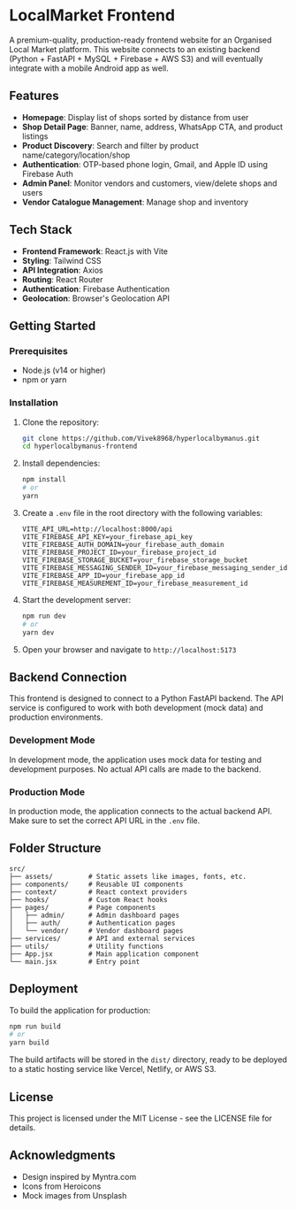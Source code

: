 # LocalMarket Frontend

A premium-quality, production-ready frontend website for an Organised Local Market platform. This website connects to an existing backend (Python + FastAPI + MySQL + Firebase + AWS S3) and will eventually integrate with a mobile Android app as well.

## Features

- **Homepage**: Display list of shops sorted by distance from user
- **Shop Detail Page**: Banner, name, address, WhatsApp CTA, and product listings
- **Product Discovery**: Search and filter by product name/category/location/shop
- **Authentication**: OTP-based phone login, Gmail, and Apple ID using Firebase Auth
- **Admin Panel**: Monitor vendors and customers, view/delete shops and users
- **Vendor Catalogue Management**: Manage shop and inventory

## Tech Stack

- **Frontend Framework**: React.js with Vite
- **Styling**: Tailwind CSS
- **API Integration**: Axios
- **Routing**: React Router
- **Authentication**: Firebase Authentication
- **Geolocation**: Browser's Geolocation API

## Getting Started

### Prerequisites

- Node.js (v14 or higher)
- npm or yarn

### Installation

1. Clone the repository:
   ```bash
   git clone https://github.com/Vivek8968/hyperlocalbymanus.git
   cd hyperlocalbymanus-frontend
   ```

2. Install dependencies:
   ```bash
   npm install
   # or
   yarn
   ```

3. Create a `.env` file in the root directory with the following variables:
   ```
   VITE_API_URL=http://localhost:8000/api
   VITE_FIREBASE_API_KEY=your_firebase_api_key
   VITE_FIREBASE_AUTH_DOMAIN=your_firebase_auth_domain
   VITE_FIREBASE_PROJECT_ID=your_firebase_project_id
   VITE_FIREBASE_STORAGE_BUCKET=your_firebase_storage_bucket
   VITE_FIREBASE_MESSAGING_SENDER_ID=your_firebase_messaging_sender_id
   VITE_FIREBASE_APP_ID=your_firebase_app_id
   VITE_FIREBASE_MEASUREMENT_ID=your_firebase_measurement_id
   ```

4. Start the development server:
   ```bash
   npm run dev
   # or
   yarn dev
   ```

5. Open your browser and navigate to `http://localhost:5173`

## Backend Connection

This frontend is designed to connect to a Python FastAPI backend. The API service is configured to work with both development (mock data) and production environments.

### Development Mode

In development mode, the application uses mock data for testing and development purposes. No actual API calls are made to the backend.

### Production Mode

In production mode, the application connects to the actual backend API. Make sure to set the correct API URL in the `.env` file.

## Folder Structure

```
src/
├── assets/         # Static assets like images, fonts, etc.
├── components/     # Reusable UI components
├── context/        # React context providers
├── hooks/          # Custom React hooks
├── pages/          # Page components
│   ├── admin/      # Admin dashboard pages
│   ├── auth/       # Authentication pages
│   └── vendor/     # Vendor dashboard pages
├── services/       # API and external services
├── utils/          # Utility functions
├── App.jsx         # Main application component
└── main.jsx        # Entry point
```

## Deployment

To build the application for production:

```bash
npm run build
# or
yarn build
```

The build artifacts will be stored in the `dist/` directory, ready to be deployed to a static hosting service like Vercel, Netlify, or AWS S3.

## License

This project is licensed under the MIT License - see the LICENSE file for details.

## Acknowledgments

- Design inspired by Myntra.com
- Icons from Heroicons
- Mock images from Unsplash
